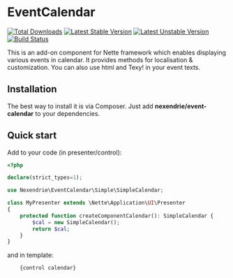 EventCalendar
============

[![Total Downloads](https://poser.pugx.org/nexendrie/event-calendar/downloads)](https://packagist.org/packages/nexendrie/event-calendar)  [![Latest Stable Version](https://poser.pugx.org/nexendrie/event-calendar/v/stable)](https://packagist.org/packages/nexendrie/event-calendar) [![Latest Unstable Version](https://poser.pugx.org/nexendrie/event-calendar/v/unstable)](https://packagist.org/packages/nexendrie/event-calendar) [![Build Status](https://travis-ci.com/nexendrie/EventCalendar.svg?branch=master)](https://travis-ci.com/nexendrie/EventCalendar)

This is an add-on component for Nette framework which enables displaying various events in calendar. It provides methods for localisation & customization. You can also use html and Texy! in your event texts.

Installation
------------

The best way to install it is via Composer. Just add **nexendrie/event-calendar** to your dependencies.

Quick start
-----------

Add to your code (in presenter/control):

```php
<?php

declare(strict_types=1);

use Nexendrie\EventCalendar\Simple\SimpleCalendar;

class MyPresenter extends \Nette\Application\UI\Presenter
{
    protected function createComponentCalendar(): SimpleCalendar {
        $cal = new SimpleCalendar();
        return $cal;
    }
} 
```

and in template:

```latte
    {control calendar}
```
